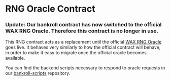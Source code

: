 # RNG Oracle Contract

### Update: Our bankroll contract has now switched to the official WAX RNG Oracle. Therefore this contract is no longer in use.

This RNG contract acts as a replacement until the official [WAX RNG Oracle](https://wax.io/blog/how-the-wax-rng-smart-contract-solves-common-problems-for-dapp-developers) goes live. It behaves very similarly to how the official contract will behave, in order to make it easy to migrate once the official oracle becomes available.

You can find the backend scripts necessary to respond to oracle requests in our [bankroll-scripts](https://github.com/pinknetworkx/bankroll-scripts) repository.
